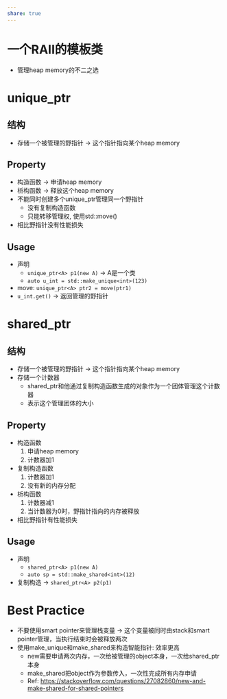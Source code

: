 ```yaml
---
share: true
---
```

# 一个RAII的模板类
- 管理heap memory的不二之选

# unique_ptr

## 结构
- 存储一个被管理的野指针 -> 这个指针指向某个heap memory

## Property
- 构造函数 -> 申请heap memory
- 析构函数 -> 释放这个heap memory
- 不能同时创建多个unique_ptr管理同一个野指针
	- 没有复制构造函数
	- 只能转移管理权, 使用std::move()
- 相比野指针没有性能损失

## Usage
- 声明
	- `unique_ptr<A> p1(new A)` -> A是一个类
	- `auto u_int = std::make_unique<int>(123)`
- move: `unique_ptr<A> ptr2 = move(ptr1)` 
- `u_int.get()` -> 返回管理的野指针

# shared_ptr

## 结构
- 存储一个被管理的野指针 -> 这个指针指向某个heap memory
- 存储一个计数器
	- shared_ptr和他通过复制构造函数生成的对象作为一个团体管理这个计数器
	- 表示这个管理团体的大小

## Property
- 构造函数
	1. 申请heap memory
	2. 计数器加1
- 复制构造函数
	1. 计数器加1
	2. 没有新的内存分配
- 析构函数
	1. 计数器减1
	2. 当计数器为0时，野指针指向的内存被释放
- 相比野指针有性能损失

## Usage
- 声明
	- `shared_ptr<A> p1(new A)`
	- `auto sp = std::make_shared<int>(12)`
- 复制构造 -> `shared_ptr<A> p2(p1)`

# Best Practice
- 不要使用smart pointer来管理栈变量 -> 这个变量被同时由stack和smart pointer管理，当执行结束时会被释放两次
- 使用make_unique和make_shared来构造智能指针: 效率更高
	- new需要申请两次内存，一次给被管理的object本身，一次给shared_ptr本身
	- make_shared把object作为参数传入，一次性完成所有内存申请
	- Ref: https://stackoverflow.com/questions/27082860/new-and-make-shared-for-shared-pointers